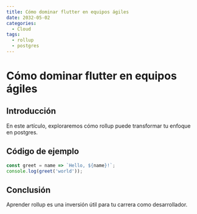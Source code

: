 ```yaml
---
title: Cómo dominar flutter en equipos ágiles
date: 2032-05-02
categories:
  - Cloud
tags:
  - rollup
  - postgres
---
```


# Cómo dominar flutter en equipos ágiles

## Introducción

En este artículo, exploraremos cómo rollup puede transformar tu enfoque en postgres.

## Código de ejemplo

```javascript
const greet = name => `Hello, ${name}!`;
console.log(greet('world'));
```

## Conclusión

Aprender rollup es una inversión útil para tu carrera como desarrollador.